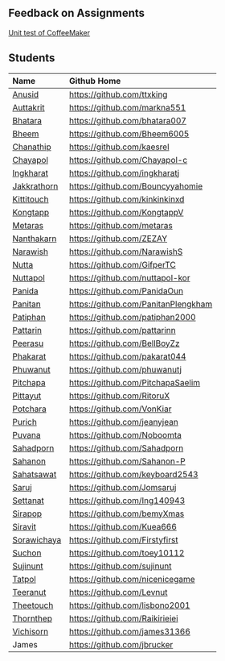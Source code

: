 ## Feedback on Assignments

[Unit test of CoffeeMaker](CoffeeMaker-Unittest.md)


## Students

|Name        |Github Home                  |
|:-----------|:----------------------------|
|[Anusid][] | <https://github.com/ttxking> | 
|[Auttakrit][] | <https://github.com/markna551> | 
|[Bhatara][] | <https://github.com/bhatara007> | 
|[Bheem][] | <https://github.com/Bheem6005> | 
|[Chanathip][] | <https://github.com/kaesrel> | 
|[Chayapol][] | <https://github.com/Chayapol-c> | 
|[Ingkharat][] | <https://github.com/ingkharatj> | 
|[Jakkrathorn][] | <https://github.com/Bouncyyahomie> | 
|[Kittitouch][] | <https://github.com/kinkinkinxd> | 
|[Kongtapp][] | <https://github.com/KongtappV> | 
|[Metaras][] | <https://github.com/metaras> | 
|[Nanthakarn][] | <https://github.com/ZEZAY> | 
|[Narawish][] | <https://github.com/NarawishS> | 
|[Nutta][] | <https://github.com/GifperTC> | 
|[Nuttapol][] | <https://github.com/nuttapol-kor> | 
|[Panida][] | <https://github.com/PanidaOun> | 
|[Panitan][] | <https://github.com/PanitanPlengkham> | 
|[Patiphan][] | <https://github.com/patiphan2000> | 
|[Pattarin][] | <https://github.com/pattarinn> | 
|[Peerasu][] | <https://github.com/BellBoyZz> | 
|[Phakarat][] | <https://github.com/pakarat044> | 
|[Phuwanut][] | <https://github.com/phuwanutj> | 
|[Pitchapa][] | <https://github.com/PitchapaSaelim> | 
|[Pittayut][] | <https://github.com/RitoruX> | 
|[Potchara][] | <https://github.com/VonKiar> | 
|[Purich][] | <https://github.com/jeanyjean> | 
|[Puvana][] | <https://github.com/Noboomta> | 
|[Sahadporn][] | <https://github.com/Sahadporn> | 
|[Sahanon][] | <https://github.com/Sahanon-P> | 
|[Sahatsawat][] | <https://github.com/keyboard2543> | 
|[Saruj][] | <https://github.com/Jomsaruj> | 
|[Settanat][] | <https://github.com/Ing140943> | 
|[Sirapop][] | <https://github.com/bemyXmas> | 
|[Siravit][] | <https://github.com/Kuea666> | 
|[Sorawichaya][] | <https://github.com/Firstyfirst> | 
|[Suchon][] | <https://github.com/toey10112> | 
|[Sujinunt][] | <https://github.com/sujinunt> | 
|[Tatpol][] | <https://github.com/nicenicegame> | 
|[Teeranut][] | <https://github.com/Levnut> | 
|[Theetouch][] | <https://github.com/lisbono2001> | 
|[Thornthep][] | <https://github.com/Raikirieiei> | 
|[Vichisorn][] | <https://github.com/james31366> |
|James         | <https://github.com/jbrucker> |

[Anusid]: https://github.com/ttxking
[Auttakrit]: https://github.com/markna551
[Bhatara]: https://github.com/bhatara007
[Bheem]: https://github.com/Bheem6005
[Chanathip]: https://github.com/kaesrel
[Chayapol]: https://github.com/Chayapol-c
[Ingkharat]: https://github.com/ingkharatj
[Jakkrathorn]: https://github.com/Bouncyyahomie
[Kittitouch]: https://github.com/kinkinkinxd
[Kongtapp]: https://github.com/KongtappV
[Metaras]: https://github.com/metaras
[Nanthakarn]: https://github.com/ZEZAY
[Narawish]: https://github.com/NarawishS
[Nutta]: https://github.com/GifperTC
[Nuttapol]: https://github.com/nuttapol-kor
[Panida]: https://github.com/PanidaOun
[Panitan]: https://github.com/PanitanPlengkham
[Patiphan]: https://github.com/patiphan2000
[Pattarin]: https://github.com/pattarinn
[Peerasu]: https://github.com/BellBoyZz
[Phakarat]: https://github.com/pakarat044
[Phuwanut]: https://github.com/phuwanutj
[Pitchapa]: https://github.com/PitchapaSaelim
[Pittayut]: https://github.com/RitoruX
[Potchara]: https://github.com/VonKiar
[Purich]: https://github.com/jeanyjean
[Puvana]: https://github.com/Noboomta
[Sahadporn]: https://github.com/Sahadporn
[Sahanon]: https://github.com/Sahanon-P
[Sahatsawat]: https://github.com/keyboard2543
[Saruj]: https://github.com/Jomsaruj
[Settanat]: https://github.com/Ing140943
[Sirapop]: https://github.com/bemyXmas
[Siravit]: https://github.com/Kuea666
[Sorawichaya]: https://github.com/Firstyfirst
[Suchon]: https://github.com/toey10112
[Sujinunt]: https://github.com/sujinunt
[Tatpol]: https://github.com/nicenicegame
[Teeranut]: https://github.com/Levnut
[Theetouch]: https://github.com/lisbono2001
[Thornthep]: https://github.com/Raikirieiei
[Vichisorn]: https://github.com/james31366

